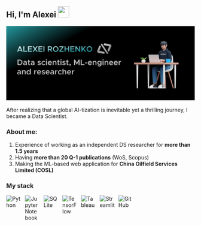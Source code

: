 ## Hi, I'm Alexei <img src="https://raw.githubusercontent.com/MartinHeinz/MartinHeinz/master/wave.gif" width="30px" height="30px" />

![Header](GitHub_icon-1.png)

After realizing that a global AI-tization is inevitable yet a thrilling journey, I became a Data Scientist. 
### About me:
1. Experience of working as an independent DS researcher for **more than 1.5 years**
2. Having **more than 20 Q-1 publications** (WoS, Scopus)
3. Making the ML-based web application for **China Oilfield Services Limited (COSL)**

### My stack

<img align="left" alt="Python" width="40px" style="padding-right:10px;" src="https://cdn.jsdelivr.net/gh/devicons/devicon/icons/python/python-plain.svg" />
<img align="left" alt="Jupyter Notebook" width="40px" style="padding-right:10px;" src="https://cdn.jsdelivr.net/gh/devicons/devicon/icons/jupyter/jupyter-original-wordmark.svg" />
<img align="left" alt="SQLite" width="40px" style="padding-right:10px;" src="https://cdn.jsdelivr.net/gh/devicons/devicon/icons/postgresql/postgresql-original.svg" />
<img align="left" alt="TensorFlow" width="40px" style="padding-right:10px;" src="https://cdn.jsdelivr.net/gh/devicons/devicon/icons/tensorflow/tensorflow-original.svg" />
<img align="left" alt="Tableau" width="40px" style="padding-right:10px;" src="https://user-images.githubusercontent.com/32903323/43256817-e40da78a-90c5-11e8-9c84-9471549a1259.png" /> 
<img align="left" alt="Streamlit" width="40px" style="padding-right:10px;" src="https://seeklogo.com/images/S/streamlit-logo-1A3B208AE4-seeklogo.com.png" /> 
<img align="left" alt="GitHub" width="40px" style="padding-right:10px;" src="https://cdn.jsdelivr.net/gh/devicons/devicon/icons/github/github-original.svg" />
